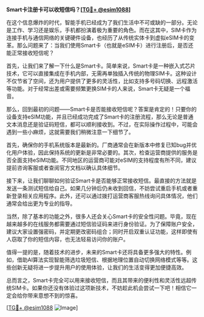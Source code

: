 **Smart卡注册卡可以收短信吗？[[TG💪+ @esim1088](https://t.me/s/esim1088)]**

在这个信息爆炸的时代，智能手机已经成为了我们生活中不可或缺的一部分。无论是工作、学习还是娱乐，手机都扮演着极为重要的角色。而在这其中，SIM卡作为连接手机与通信网络的关键硬件设备，也经历了从传统实体卡到虚拟eSIM卡的变革。那么问题来了：当我们使用Smart卡（也就是eSIM卡）进行注册后，是否还能正常接收短信呢？

首先，让我们来了解一下什么是Smart卡。简单来说，Smart卡是一种嵌入式芯片技术，它可以直接集成在手机内部，无需再单独插入传统的物理SIM卡。这种设计不仅节省了空间，还为用户提供了更多的灵活性，比如支持多号码切换、远程激活等功能。对于经常出差或需要频繁更换SIM卡的人来说，Smart卡无疑是一个福音。

那么，回到最初的问题——Smart卡是否能接收短信呢？答案是肯定的！只要你的设备支持eSIM功能，并且已经成功完成了Smart卡的注册流程，那么无论是普通文本消息还是验证码短信，都可以顺利接收到。不过，在实际操作过程中，可能会遇到一些小麻烦，这就需要我们稍微注意一下细节了。

首先，确保你的手机系统版本是最新的。厂商通常会在新版本中修复已知bug并优化用户体验，因此保持系统的更新是非常必要的。其次，检查运营商提供的服务是否全面支持eSIM功能。不同地区的运营商可能对eSIM的支持程度有所不同，建议提前咨询客服或者查阅官方文档以确认具体细节。

接下来，让我们聊聊如何验证Smart卡是否能够正常接收短信。最直接的方法就是发送一条测试短信给自己。如果几分钟后仍未收到回信，不妨尝试重启手机或者重新登录相关应用程序。此外，还可以通过拨打运营商客服热线询问具体情况，他们通常会给出更为专业的指导。

当然，除了基本的功能之外，很多人还会关心Smart卡的安全性问题。毕竟，现在越来越多的在线服务都需要通过短信验证码来进行身份验证。为了保障账户安全，建议大家设置强密码，并定期更改密码组合；同时开启双重认证功能，这样即使有人窃取了你的短信内容，也无法轻易访问你的账户。

值得一提的是，随着技术的进步，未来的Smart卡还将具备更多强大的特性。例如，借助AI算法实现智能筛选垃圾短信、根据地理位置自动切换网络模式等等。这些创新无疑将进一步提升用户的使用体验，让我们的生活变得更加便捷高效。

总而言之，Smart卡完全可以用来接收短信，而且其带来的便利性和灵活性远超传统SIM卡。如果你还没有体验过这项新技术，不妨趁此机会尝试一下吧！相信它一定会给你带来意想不到的惊喜。

[[TG💪+ @esim1088](https://t.me/s/esim1088) ![Image](https://i.postimg.cc/4NQfJmqS/Snipaste-2025-05-13-00-14-12.png)]